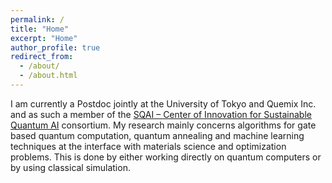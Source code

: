 ```yaml
---
permalink: /
title: "Home"
excerpt: "Home"
author_profile: true
redirect_from: 
  - /about/
  - /about.html
---
```


I am currently a Postdoc jointly at the University of Tokyo and Quemix Inc. and
as such a member of the [SQAI – Center of Innovation for Sustainable Quantum AI](https://sqai.jp) consortium.  My research mainly
concerns algorithms for gate based quantum computation, quantum annealing and
machine learning techniques at the interface with materials science and
optimization problems. This is done by either working directly on quantum
computers or by using classical simulation.
